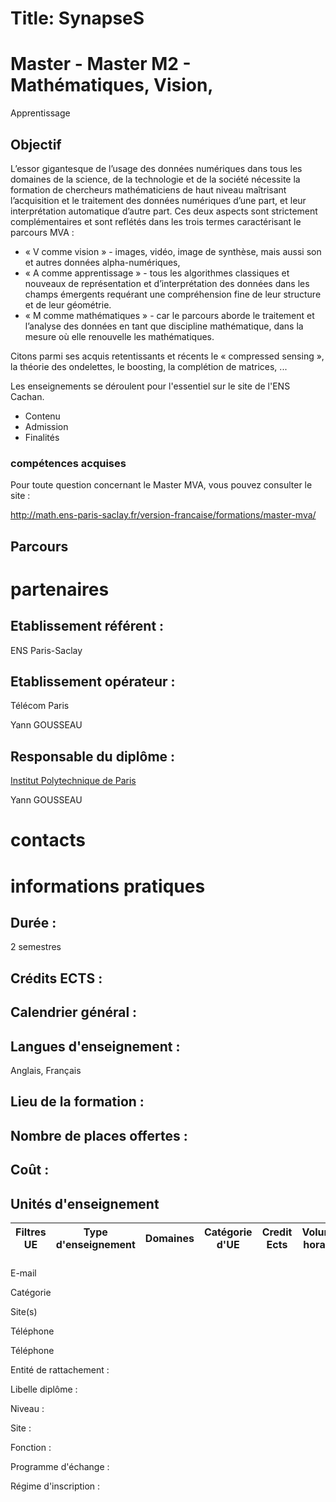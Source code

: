 # Title: SynapseS

#  [ ](/catalogue/2024-2025) Master \- Master M2 - Mathématiques, Vision,
Apprentissage

##

## Objectif

L’essor gigantesque de l’usage des données numériques dans tous les domaines
de la science, de la technologie et de la société nécessite la formation de
chercheurs mathématiciens de haut niveau maîtrisant l’acquisition et le
traitement des données numériques d’une part, et leur interprétation
automatique d’autre part. Ces deux aspects sont strictement complémentaires et
sont reflétés dans les trois termes caractérisant le parcours MVA :

  * « V comme vision » - images, vidéo, image de synthèse, mais aussi son et autres données alpha-numériques,
  * « A comme apprentissage » - tous les algorithmes classiques et nouveaux de représentation et d’interprétation des données dans les champs émergents requérant une compréhension fine de leur structure et de leur géométrie.
  * « M comme mathématiques » - car le parcours aborde le traitement et l’analyse des données en tant que discipline mathématique, dans la mesure où elle renouvelle les mathématiques.

Citons parmi ses acquis retentissants et récents le « compressed sensing », la
théorie des ondelettes, le boosting, la complétion de matrices, ...

Les enseignements se déroulent pour l'essentiel sur le site de l'ENS Cachan.

  * Contenu
  * Admission
  * Finalités

### compétences acquises

Pour toute question concernant le Master MVA, vous pouvez consulter le site :

http://math.ens-paris-saclay.fr/version-francaise/formations/master-mva/

##  Parcours

# partenaires

## Etablissement référent :

ENS Paris-Saclay

## Etablissement opérateur :

Télécom Paris

Yann GOUSSEAU

## Responsable du diplôme :

[Institut Polytechnique de Paris](https://www.ip-paris.fr/)

Yann GOUSSEAU

# contacts

# informations pratiques

## Durée :

2 semestres

## Crédits ECTS :

## Calendrier général :

## Langues d'enseignement :

Anglais, Français

## Lieu de la formation :

## Nombre de places offertes :

## Coût :

##  Unités d'enseignement

Filtres  UE | Type d'enseignement | Domaines | Catégorie d'UE | Credit Ects | Volume horaire | Responsables | Periode de programmation | Site pédagogique  
---|---|---|---|---|---|---|---|---  
  
###

E-mail

Catégorie

Site(s)

Téléphone

Téléphone

Entité de rattachement :

Libelle diplôme :

Niveau :

Site :

Fonction :

Programme d'échange :

Régime d'inscription :

